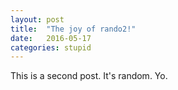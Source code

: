 ```yaml
---
layout: post
title:  "The joy of rando2!"
date:   2016-05-17
categories: stupid
---
```


This is a second post. It's random. Yo.


